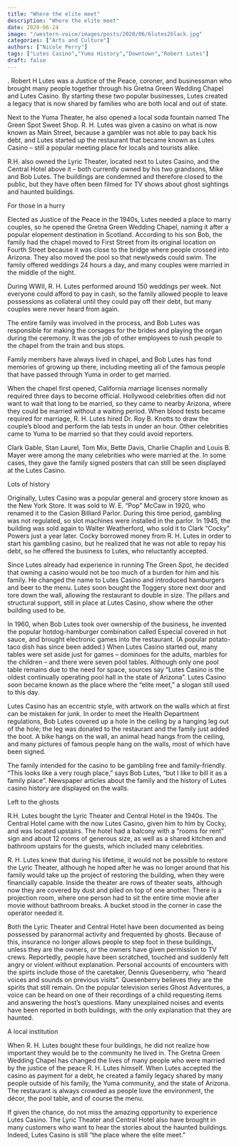 ```yaml
---
title: "Where the elite meet"
description: "Where the elite meet"
date: 2020-06-24
image: "/western-voice/images/posts/2020/06/6lutes2black.jpg"
categories: ["Arts and Culture"]
authors: ["Nicole Perry"]
tags: ["Lutes Casino","Yuma History","Downtown","Robert Lutes"]
draft: false
---
```

. Robert H Lutes was a Justice of the Peace, coroner, and businessman who brought many people together through his Gretna Green Wedding Chapel and Lutes Casino. By starting these two popular businesses, Lutes created a legacy that is now shared by families who are both local and out of state.

Next to the Yuma Theater, he also opened a local soda fountain named The Green Spot Sweet Shop. R. H. Lutes was given a casino on what is now known as Main Street, because a gambler was not able to pay back his debt, and Lutes started up the restaurant that became known as Lutes Casino – still a popular meeting place for locals and tourists alike.

R.H. also owned the Lyric Theater, located next to Lutes Casino, and the Central Hotel above it – both currently owned by his two grandsons, Mike and Bob Lutes. The buildings are condemned and therefore closed to the public, but they have often been filmed for TV shows about ghost sightings and haunted buildings.

For those in a hurry

Elected as Justice of the Peace in the 1940s, Lutes needed a place to marry couples, so he opened the Gretna Green Wedding Chapel, naming it after a popular elopement destination in Scotland. According to his son Bob, the family had the chapel moved to First Street from its original location on Fourth Street because it was close to the bridge where people crossed into Arizona. They also moved the pool so that newlyweds could swim. The family offered weddings 24 hours a day, and many couples were married in the middle of the night.

During WWII, R. H. Lutes performed around 150 weddings per week. Not everyone could afford to pay in cash, so the family allowed people to leave possessions as collateral until they could pay off their debt, but many couples were never heard from again.

The entire family was involved in the process, and Bob Lutes was responsible for making the corsages for the brides and playing the organ during the ceremony. It was the job of other employees to rush people to the chapel from the train and bus stops.

Family members have always lived in chapel, and Bob Lutes has fond memories of growing up there, including meeting all of the famous people that have passed through Yuma in order to get married.

When the chapel first opened, California marriage licenses normally required three days to become official. Hollywood celebrities often did not want to wait that long to be married, so they came to nearby Arizona, where they could be married without a waiting period. When blood tests became required for marriage, R. H. Lutes hired Dr. Roy B. Knotts to draw the couple’s blood and perform the lab tests in under an hour. Other celebrities came to Yuma to be married so that they could avoid reporters.

Clark Gable, Stan Laurel, Tom Mix, Bette Davis, Charlie Chaplin and Louis B. Mayer were among the many celebrities who were married at the. In some cases, they gave the family signed posters that can still be seen displayed at the Lutes Casino.

Lots of history

Originally, Lutes Casino was a popular general and grocery store known as the New York Store. It was sold to W. E. “Pop” McCaw in 1920, who renamed it to the Casion Billiard Parlor. During this time period, gambling was not regulated, so slot machines were installed in the parlor. In 1945, the building was sold again to Walter Weatherford, who sold it to Clark “Cocky” Powers just a year later. Cocky borrowed money from R. H. Lutes in order to start his gambling casino, but he realized that he was not able to repay his debt, so he offered the business to Lutes, who reluctantly accepted.

Since Lutes already had experience in running The Green Spot, he decided that owning a casino would not be too much of a burden for him and his family. He changed the name to Lutes Casino and introduced hamburgers and beer to the menu. Lutes soon bought the Toggery store next door and tore down the wall, allowing the restaurant to double in size. The pillars and structural support, still in place at Lutes Casino, show where the other building used to be.

In 1960, when Bob Lutes took over ownership of the business, he invented the popular hotdog-hamburger combination called Especial covered in hot sauce, and brought electronic games into the restaurant. (A popular potato-taco dish has since been added.) When Lutes Casino started out, many tables were set aside just for games – dominoes for the adults, marbles for the children – and there were seven pool tables. Although only one pool table remains due to the need for space, sources say “Lutes Casino is the oldest continually operating pool hall in the state of Arizona”. Lutes Casino soon became known as the place where the “elite meet,” a slogan still used to this day.

Lutes Casino has an eccentric style, with artwork on the walls which at first can be mistaken for junk. In order to meet the Health Department regulations, Bob Lutes covered up a hole in the ceiling by a hanging leg out of the hole; the leg was donated to the restaurant and the family just added the boot. A bike hangs on the wall, an animal head hangs from the ceiling, and many pictures of famous people hang on the walls, most of which have been signed.

The family intended for the casino to be gambling free and family-friendly. “This looks like a very rough place,” says Bob Lutes, “but I like to bill it as a family place”. Newspaper articles about the family and the history of Lutes casino history are displayed on the walls.

Left to the ghosts

R.H. Lutes bought the Lyric Theater and Central Hotel in the 1940s. The Central Hotel came with the now Lutes Casino, given him to him by Cocky, and was located upstairs. The hotel had a balcony with a “rooms for rent” sign and about 12 rooms of generous size, as well as a shared kitchen and bathroom upstairs for the guests, which included many celebrities.

R. H. Lutes knew that during his lifetime, it would not be possible to restore the Lyric Theater, although he hoped after he was no longer around that his family would take up the project of restoring the building, when they were financially capable. Inside the theater are rows of theater seats, although now they are covered by dust and piled on top of one another. There is a projection room, where one person had to sit the entire time movie after movie without bathroom breaks. A bucket stood in the corner in case the operator needed it.

Both the Lyric Theater and Central Hotel have been documented as being possessed by paranormal activity and frequented by ghosts. Because of this, insurance no longer allows people to step foot in these buildings, unless they are the owners, or the owners have given permission to TV crews. Reportedly, people have been scratched, touched and suddenly felt angry or violent without explanation. Personal accounts of encounters with the spirts include those of the caretaker, Dennis Quesenberry, who “heard voices and sounds on previous visits”. Quesenberry believes they are the spirits that still remain. On the popular television series Ghost Adventures, a voice can be heard on one of their recordings of a child requesting items and answering the host’s questions. Many unexplained noises and events have been reported in both buildings, with the only explanation that they are haunted.

A local institution

When R. H. Lutes bought these four buildings, he did not realize how important they would be to the community he lived in. The Gretna Green Wedding Chapel has changed the lives of many people who were married by the justice of the peace R. H. Lutes himself. When Lutes accepted the casino as payment for a debt, he created a family legacy shared by many people outside of his family, the Yuma community, and the state of Arizona. The restaurant is always crowded as people love the environment, the décor, the pool table, and of course the menu.

If given the chance, do not miss the amazing opportunity to experience Lutes Casino. The Lyric Theater and Central Hotel also have brought in many customers who want to hear the stories about the haunted buildings. Indeed, Lutes Casino is still “the place where the elite meet.”